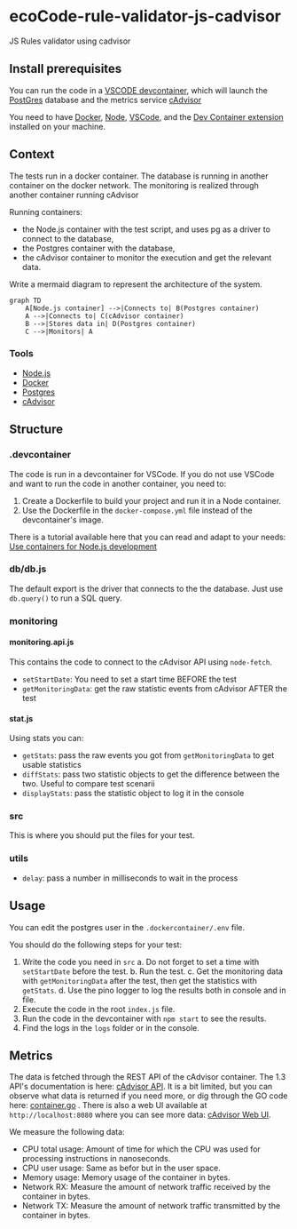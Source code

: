 # ecoCode-rule-validator-js-cadvisor

JS Rules validator using cadvisor

## Install prerequisites

You can run the code in a [VSCODE devcontainer](https://code.visualstudio.com/docs/devcontainers/containers), which will launch the [PostGres](https://www.postgresql.org/) database and the metrics service [cAdvisor](https://github.com/google/cadvisor)

You need to have [Docker](https://www.docker.com/), [Node](https://nodejs.org/en/), [VSCode](https://code.visualstudio.com/), and the [Dev Container extension](https://marketplace.visualstudio.com/items?itemName=ms-vscode-remote.remote-containers) installed on your machine.

## Context

The tests run in a docker container.
The database is running in another container on the docker network.
The monitoring is realized through another container running cAdvisor

Running containers:

- the Node.js container with the test script, and uses pg as a driver to connect to the database,
- the Postgres container with the database,
- the cAdvisor container to monitor the execution and get the relevant data.

Write a mermaid diagram to represent the architecture of the system.

```mermaid
graph TD
    A[Node.js container] -->|Connects to| B(Postgres container)
    A -->|Connects to| C(cAdvisor container)
    B -->|Stores data in| D(Postgres container)
    C -->|Monitors| A
```

### Tools

- [Node.js](https://nodejs.org/en)
- [Docker](https://www.docker.com/)
- [Postgres](https://www.postgresql.org/)
- [cAdvisor](https://github.com/google/cadvisor)

## Structure

### .devcontainer

The code is run in a devcontainer for VSCode. If you do not use VSCode and want to run the code in another container, you need to:

1. Create a Dockerfile to build your project and run it in a Node container.
2. Use the Dockerfile in the `docker-compose.yml` file instead of the devcontainer's image.

There is a tutorial available here that you can read and adapt to your needs: [Use containers for Node.js development](https://docs.docker.com/language/nodejs/develop/)

### db/db.js

The default export is the driver that connects to the the database. Just use `db.query()` to run a SQL query.

### monitoring

#### monitoring.api.js

This contains the code to connect to the cAdvisor API using `node-fetch`.

- `setStartDate`:  You need to set a start time BEFORE the test
- `getMonitoringData`: get the raw statistic events from cAdvisor AFTER the test

#### stat.js

Using stats you can:

- `getStats`: pass the raw events you got from `getMonitoringData` to get usable statistics
- `diffStats`: pass two statistic objects to get the difference between the two. Useful to compare test scenarii
- `displayStats`: pass the statistic object to log it in the console

### src

This is where you should put the files for your test.

### utils

- `delay`: pass a number in milliseconds to wait in the process

## Usage

You can edit the postgres user in the `.dockercontainer/.env` file.

You should do the following steps for your test:

1. Write the code you need in `src`
    a. Do not forget to set a time with `setStartDate` before the test.
    b. Run the test.
    c. Get the monitoring data with `getMonitoringData` after the test, then get the statistics with `getStats`.
    d. Use the pino logger to log the results both in console and in file.
2. Execute the code in the root `index.js` file.
3. Run the code in the devcontainer with `npm start` to see the results.
4. Find the logs in the `logs` folder or in the console.

## Metrics

The data is fetched through the REST API of the cAdvisor container. The 1.3 API's documentation is here: [cAdvisor API](https://github.com/google/cadvisor/blob/master/docs/api.md). It is a bit limited, but you can observe what data is returned if you need more, or dig through the GO code here: [container.go](https://github.com/google/cadvisor/blob/master/info/v1/container.go) . There is also a web UI available at `http://localhost:8080` where you can see more data: [cAdvisor Web UI](https://github.com/google/cadvisor/blob/master/docs/web.md).

We measure the following data:

- CPU total usage: Amount of time for which the CPU was used for processing instructions in nanoseconds.
- CPU user usage: Same as befor but in the user space.
- Memory usage: Memory usage of the container in bytes.
- Network RX: Measure the amount of network traffic received by the container in bytes.
- Network TX: Measure the amount of network traffic transmitted by the container in bytes.
